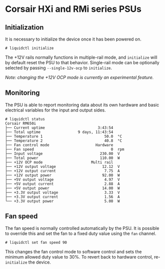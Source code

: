 # Corsair HXi and RMi series PSUs

## Initialization

It is necessary to initialize the device once it has been powered on.

```
# liquidctl initialize
```

The +12V rails normally functions in multiple-rail mode, and `initialize` will by default reset the PSU to that behavior.  Single-rail mode can be optionally selected by passing `--single-12v-ocp` to `initialize`.

_Note: changing the +12V OCP mode is currently an experimental feature._

## Monitoring

The PSU is able to report monitoring data about its own hardware and basic electrical variables for the input and output sides.

```
# liquidctl status
Corsair RM650i
├── Current uptime                        3:43:54
├── Total uptime                 9 days, 11:43:54
├── Temperature 1                            50.0  °C
├── Temperature 2                            40.8  °C
├── Fan control mode                     Hardware
├── Fan speed                                   0  rpm
├── Input voltage                          230.00  V
├── Total power                            110.00  W
├── +12V OCP mode                      Multi rail
├── +12V output voltage                     12.12  V
├── +12V output current                      7.75  A
├── +12V output power                       92.00  W
├── +5V output voltage                       4.97  V
├── +5V output current                       2.88  A
├── +5V output power                        14.00  W
├── +3.3V output voltage                     3.33  V
├── +3.3V output current                     1.56  A
└── +3.3V output power                       5.00  W
```

## Fan speed

The fan speed is normally controlled automatically by the PSU.  It is possible to override this and set the fan to a fixed duty value using the `fan` channel.

```
# liquidctl set fan speed 90
```

This changes the fan control mode to software control and sets the minimum allowed duty value to 30%.  To revert back to hardware control, re-`initialize` the device.
